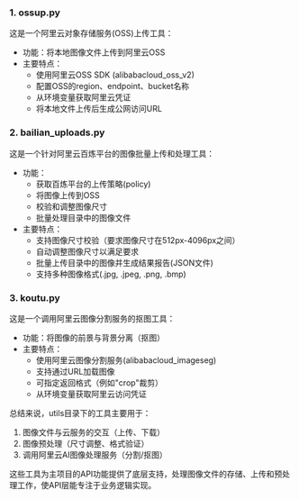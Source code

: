 ### 1. ossup.py
这是一个阿里云对象存储服务(OSS)上传工具：
- 功能：将本地图像文件上传到阿里云OSS
- 主要特点：
  - 使用阿里云OSS SDK (alibabacloud_oss_v2)
  - 配置OSS的region、endpoint、bucket名称
  - 从环境变量获取阿里云凭证
  - 将本地文件上传后生成公网访问URL

### 2. bailian_uploads.py
这是一个针对阿里云百炼平台的图像批量上传和处理工具：
- 功能：
  - 获取百炼平台的上传策略(policy)
  - 将图像上传到OSS
  - 校验和调整图像尺寸
  - 批量处理目录中的图像文件
- 主要特点：
  - 支持图像尺寸校验（要求图像尺寸在512px-4096px之间）
  - 自动调整图像尺寸以满足要求
  - 批量上传目录中的图像并生成结果报告(JSON文件)
  - 支持多种图像格式(.jpg, .jpeg, .png, .bmp)

### 3. koutu.py
这是一个调用阿里云图像分割服务的抠图工具：
- 功能：将图像的前景与背景分离（抠图）
- 主要特点：
  - 使用阿里云图像分割服务(alibabacloud_imageseg)
  - 支持通过URL加载图像
  - 可指定返回格式（例如"crop"裁剪）
  - 从环境变量获取阿里云访问凭证

总结来说，utils目录下的工具主要用于：
1. 图像文件与云服务的交互（上传、下载）
2. 图像预处理（尺寸调整、格式验证）
3. 调用阿里云AI图像处理服务（分割/抠图）

这些工具为主项目的API功能提供了底层支持，处理图像文件的存储、上传和预处理工作，使API层能专注于业务逻辑实现。